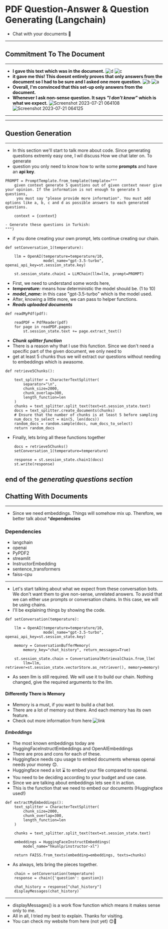 # PDF Question-Answer & Question Generating (Langchain)
- Chat with your documents 📃
---
## Commitment To The Document
---
- **I gave this text which was in the document.**
 ![d](https://github.com/AtakanG7/langchain-qa/assets/115896304/e28b83e2-977d-4dda-a381-aa3ad67ac72f)
 ![c](https://github.com/AtakanG7/langchain-qa/assets/115896304/ac0214bd-ca98-40c6-bb75-e452fe140bff)
- **it gave me this! This doesnt entirely proves that only answers from the document so I had to be sure and I asked one more question.**
![b](https://github.com/AtakanG7/langchain-qa/assets/115896304/d4a0148a-579a-4f96-9617-309c4d653d31)
![a](https://github.com/AtakanG7/langchain-qa/assets/115896304/cae436b9-babe-46a5-9e96-5c92ea9f1399)
- **Overall, I'm convinced that this set-up only answers from the document.**
- **Whenever I ask non-sense question. It says ***"I don't know"*** which is what we expect.**
![Screenshot 2023-07-21 064108](https://github.com/AtakanG7/langchain-qa/assets/115896304/cff8353f-254f-4f97-bfdf-e02755b9bfc4)
![Screenshot 2023-07-21 064125](https://github.com/AtakanG7/langchain-qa/assets/115896304/8cdbe5b2-f4e2-4949-a0b0-da4d8a2480ed)
---
---
## Question Generation
---
* In this section we'll start to talk more about code. Since generating questions extremly easy one, I wil discuss How we chat later on. To generate
* question you only need to know how to write some **prompts** and have an **api key**.
```
PROMPT = PromptTemplate.from_template(template=""" 
    given context generate 5 questions out of given context never give your opinion. If the information is not enough to generate 5 questions,
     you must say "please provide more information". You must add options like a, b, c and d as possible answers to each generated questions.
                        
    context = {context}
                        
- Generate these questions in Turkish:
""")
```
* if you done creating your own prompt, lets continue creating our chain.
```
def setConversation_1(temperature):

    llm = OpenAI(temperature=temperature/10,
                 model_name="gpt-3.5-turbo", openai_api_key=st.session_state.key)

    st.session_state.chain1 = LLMChain(llm=llm, prompt=PROMPT)
```
* First, we need to understand some words here,
* ***temperature:*** means how deterministic the model should be. (1 to 10)
* ***model_name:*** in this case "gpt-3.5-turbo" which is the model used.
* After, knowing a little more, we can pass to helper functions.
* ***Reads uploaded documents***
```
def readMyPdf(pdf):

    readPDF = PdfReader(pdf)
    for page in readPDF.pages:
        st.session_state.text += page.extract_text()
```
* ***Chunk splitter function***
* There is a reason why that I use this function. Since we don't need a specific part of the given document, we only need to
* get at least 5 chunks thus we will extract our questions without needing to embeddings which is awasome.
```
def retrieve5Chunks():

    text_splitter = CharacterTextSplitter(
        separator="\n",
        chunk_size=2000,
        chunk_overlap=300,
        length_function=len
    )
    chunks = text_splitter.split_text(text=st.session_state.text)
    docs = text_splitter.create_documents(chunks)
    # Ensure that the number of chunks is at least 5 before sampling
    num_docs_to_select = min(5, len(docs))
    random_docs = random.sample(docs, num_docs_to_select)
    return random_docs
```  
*   Finally, lets bring all these functions together
```
    docs = retrieve5Chunks()
    setConversation_1(temperature=temperature)

    response = st.session_state.chain1(docs)
    st.write(response)
```
end of the ***generating questions section***
---
## Chatting With Documents
---
* Since we need embeddings. Things will somehow mix up. Therefore, we better talk about ***dependencies**
### Dependencies
* langchain
* openai
* PyPDF2 
* streamlit  
* InstructorEmbedding 
* sentence_transformers 
* faiss-cpu
--- 
* Let's start talking about what we expect from these conversation bots. We don't want them to give non-sense, unrelated answers. To avoid that we can either use prompts or conversation chains. In this case, we will be using chains.
* I'll be explaining things by showing the code.
```
def setConversation(temperature):

    llm = OpenAI(temperature=temperature/10,
                 model_name="gpt-3.5-turbo", openai_api_key=st.session_state.key)
    
    memory = ConversationBufferMemory(
        memory_key="chat_history", return_messages=True)
    
    st.session_state.chain = ConversationalRetrievalChain.from_llm(
        llm=llm, retriever=st.session_state.vectorStore.as_retriever(), memory=memory)
```
* As seen llm is still required. We will use it to build our chain. Nothing changed, give the required arguments to the llm.
#### Differently There is Memory 
* Memory is a must, if you want to build a chat bot.
* There are a lot of memory out there. And each memory has its own feature.
* Check out more information from here ![link](https://python.langchain.com/docs/modules/memory/how_to/buffer_window)
#### ***Embeddings***
* The most known embeddings today are HuggingFaceInstructEmbeddings and OpenAIEmbeddings
* There are pros and cons for each of these.
* Huggingface needs cpu usage to embed documents whereas openai needs your money 😊.
* Huggingface need a lot ⌛ to embed your file compared to openai.
* You need to be deciding according to your budget and use case.
* Since we are talking about embeddings lets see it in action.
* This is the function that we need to embed our documents (Huggingface used!)
```
def extractMyEmbeddings():
    text_splitter = CharacterTextSplitter(
        chunk_size=2000,
        chunk_overlap=300,
        length_function=len
    )

    chunks = text_splitter.split_text(text=st.session_state.text)

    embeddings = HuggingFaceInstructEmbeddings(
        model_name="hkunlp/instructor-xl")
    
    return FAISS.from_texts(embedding=embeddings, texts=chunks)
```
* As always, lets bring the pieces together.
```
    chain = setConversation(temperature)
    response = chain({'question': question})

    chat_history = response["chat_history"]
    displayMessages(chat_history)
```
---
* displayMessages() is a work flow function which means it makes sense only to me.
* All in all, I tried my best to explain. Thanks for visiting.
* You can check my website from here (not yet) 😊👋
